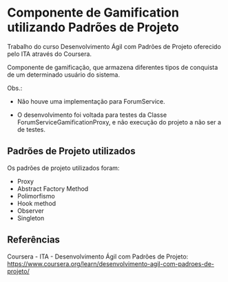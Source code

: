 # Componente de Gamification utilizando Padrões de Projeto
Trabalho do curso Desenvolvimento Ágil com Padrões de Projeto oferecido pelo ITA através do Coursera.

Componente de gamificação, que armazena diferentes tipos de conquista de um determinado usuário do sistema. 

Obs.: 

- Não houve uma implementação para ForumService. 

- O desenvolvimento foi voltada para testes da Classe ForumServiceGamificationProxy, e não execução do projeto a não ser a de testes.


## Padrões de Projeto utilizados

Os padrões de projeto utilizados foram:
- Proxy
- Abstract Factory Method
- Polimorfismo
- Hook method
- Observer
- Singleton

## Referências
Coursera - ITA - Desenvolvimento Ágil com Padrões de Projeto: https://www.coursera.org/learn/desenvolvimento-agil-com-padroes-de-projeto/
